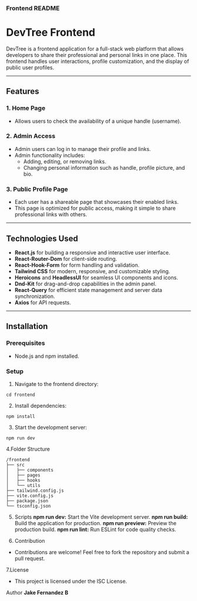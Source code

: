 ### Frontend README

# DevTree Frontend

DevTree is a frontend application for a full-stack web platform that allows developers to share their professional and personal links in one place. This frontend handles user interactions, profile customization, and the display of public user profiles.

---

## Features

### 1. **Home Page**
- Allows users to check the availability of a unique handle (username).

### 2. **Admin Access**
- Admin users can log in to manage their profile and links.
- Admin functionality includes:
  - Adding, editing, or removing links.
  - Changing personal information such as handle, profile picture, and bio.

### 3. **Public Profile Page**
- Each user has a shareable page that showcases their enabled links.
- This page is optimized for public access, making it simple to share professional links with others.

---

## Technologies Used

- **React.js** for building a responsive and interactive user interface.
- **React-Router-Dom** for client-side routing.
- **React-Hook-Form** for form handling and validation.
- **Tailwind CSS** for modern, responsive, and customizable styling.
- **Heroicons** and **HeadlessUI** for seamless UI components and icons.
- **Dnd-Kit** for drag-and-drop capabilities in the admin panel.
- **React-Query** for efficient state management and server data synchronization.
- **Axios** for API requests.

---

## Installation

### Prerequisites

- Node.js and npm installed.

### Setup

1. Navigate to the frontend directory:
```
cd frontend
```
2. Install dependencies:
```
npm install
```
3. Start the development server:
```
npm run dev
```

4.Folder Structure
```
/frontend
├── src
│   ├── components
│   ├── pages
│   ├── hooks
│   └── utils
├── tailwind.config.js
├── vite.config.js
├── package.json
└── tsconfig.json
```

5. Scripts
**npm run dev:** Start the Vite development server.
**npm run build:** Build the application for production.
**npm run preview:** Preview the production build.
**npm run lint:** Run ESLint for code quality checks.

6. Contribution
- Contributions are welcome! Feel free to fork the repository and submit a pull request.

7.License
- This project is licensed under the ISC License.

Author
**Jake Fernandez B**

